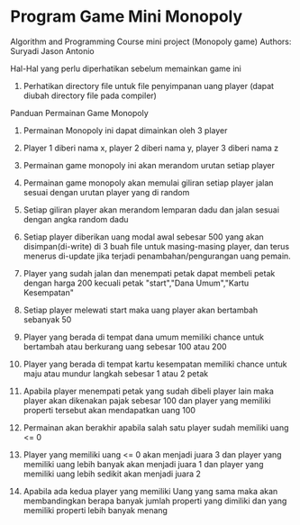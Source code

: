 # Program Game Mini Monopoly

Algorithm and Programming Course mini project (Monopoly game)
Authors: Suryadi
         Jason Antonio 

Hal-Hal yang perlu diperhatikan sebelum memainkan game ini 
1. Perhatikan directory file untuk file penyimpanan uang player (dapat diubah directory file pada compiler)

Panduan Permainan Game Monopoly

1. Permainan Monopoly ini dapat dimainkan oleh 3 player

2. Player 1 diberi nama x, player 2 diberi nama y, player 3 diberi nama z

3. Permainan game monopoly ini akan merandom urutan setiap player

4. Permainan game monopoly akan memulai giliran setiap player jalan sesuai dengan urutan player yang di random

5. Setiap giliran player akan merandom lemparan dadu dan jalan sesuai dengan angka random dadu

6. Setiap player diberikan uang modal awal sebesar 500 yang akan disimpan(di-write) di 3 buah file untuk masing-masing player, dan terus    menerus di-update jika terjadi penambahan/pengurangan uang pemain.

7. Player yang sudah jalan dan menempati petak dapat membeli petak dengan harga 200 kecuali petak "start","Dana Umum","Kartu Kesempatan"

8. Setiap player melewati start maka uang player akan bertambah sebanyak 50

9. Player yang berada di tempat dana umum memiliki chance untuk bertambah atau berkurang uang sebesar 100 atau 200

10. Player yang berada di tempat kartu kesempatan memiliki chance untuk maju atau mundur langkah sebesar 1 atau 2 petak

11. Apabila player menempati petak yang sudah dibeli player lain maka player akan dikenakan pajak sebesar 100 dan player yang memiliki       properti tersebut akan mendapatkan uang 100

12. Permainan akan berakhir apabila salah satu player sudah memiliki uang <= 0

13. Player yang memiliki uang <= 0 akan menjadi juara 3 dan player yang memiliki uang lebih banyak akan menjadi juara 1 dan player yang     memiliki uang lebih sedikit akan menjadi juara 2

14. Apabila ada kedua player yang memiliki Uang yang sama maka akan membandingkan berapa banyak jumlah properti yang dimiliki dan yang       memiliki properti lebih banyak menang
